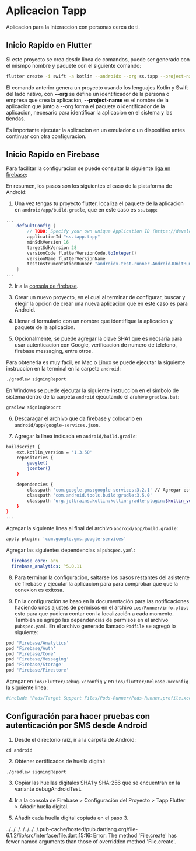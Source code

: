 # Aplicacion Tapp

Aplicacion para la interaccion con personas cerca de ti.

## Inicio Rapido en Flutter

Si este proyecto se crea desde linea de comandos, puede ser generado con el mismpo nombre y paquete
con el siguiente comando:

```bash
flutter create -i swift -a kotlin --androidx --org ss.tapp --project-name tapp carpeta
```

El comando anterior genera un proyecto usando los lenguajes Kotlin y Swift del lado nativo,
con **--org** se define un identificador de la persona o empresa que crea la aplicacion,
**--project-name**  es el nombre de la aplicacion que junto a --org forma el paquete o identificador
de la aplicacion, necesario para identificar la aplicacion en el sistema y las tiendas.

Es importante ejecutar la aplicacion en un emulador o un dispositivo antes continuar con otra configuracion.

## Inicio Rapido en Firebase

Para facilitar la configuracion se puede consultar la siguiente [liga en firebase](https://firebase.google.com/docs/flutter/setup?hl=es-419):

En resumen, los pasos son los siguientes el caso de la plataforma de Android:

1. Una vez tengas tu proyecto flutter, localiza el paquete de la aplicacion en `android/app/build.gradle`,
que en este caso es `ss.tapp`:
```gradle
...
    defaultConfig {
        // TODO: Specify your own unique Application ID (https://developer.android.com/studio/build/application-id.html).
        applicationId "ss.tapp.tapp"
        minSdkVersion 16
        targetSdkVersion 28
        versionCode flutterVersionCode.toInteger()
        versionName flutterVersionName
        testInstrumentationRunner "androidx.test.runner.AndroidJUnitRunner"
    }
...
```
2. Ir a la [consola de firebase](https://console.firebase.google.com).

3. Crear un nuevo proyecto, en el cual al terminar de configurar, buscar y elegir la opcion de crear
una nueva aplicacion que en este caso es para Android.

4. Llenar el formulario con un nombre que identifique la aplicacion y paquete de la aplicacion.

5. Opcionalmente, se puede agregar la clave SHA1 que es necsaria para usar autenticacion con Google,
verificacion de numero de telefono, firebase messaging, entre otros.

Para obtenerla es muy facil, en Mac o Linux se puede ejecutar la siguiente instruccion en la
terminal en la carpeta `android`:

```bash
./gradlew signingReport
```

En Windows se puede ejecutar la siguiente instruccion en el simbolo de sistema dentro de la carpeta
`android` ejecutando el archivo `gradlew.bat`:

```bash
gradlew signingReport
```

6. Descaragar el archivo que da firebase y colocarlo en `android/app/google-services.json`.

7. Agregar la linea indicada en `android/build.gradle`:

```bash
buildscript {
    ext.kotlin_version = '1.3.50'
    repositories {
        google()
        jcenter()
    }

    dependencies {
        classpath 'com.google.gms:google-services:3.2.1' // Agregar esta linea
        classpath 'com.android.tools.build:gradle:3.5.0'
        classpath "org.jetbrains.kotlin:kotlin-gradle-plugin:$kotlin_version"
    }
}
...
```

Agregar la siguiente linea al final del archivo `android/app/build.gradle`:

```bash
apply plugin: 'com.google.gms.google-services'
```

Agregar las siguientes dependencias al `pubspec.yaml`:

```yaml
  firebase_core: any
  firebase_analytics: ^5.0.11
```

8. Para terminar la configuracion, saltarse los pasos restantes del asistente de firebase y ejecutar
la aplicacion para para comprobar que que la conexion es exitosa.

9. En la configuración se baso en la documentación para las notificaciones haciendo unos ajustes de permisos en el archivo `ios/Runner/info.plist` esto para que pudiera contar con la localización a cada momento. También se agregó las dependencias de permisos en el archivo `pubspec.yaml`. En el archivo generado llamado `Podfile` se agregó lo siguiente:

```bash
pod 'Firebase/Analytics'
pod 'Firebase/Auth'
pod 'Firebase/Core'
pod 'Firebase/Messaging'
pod 'Firebase/Storage'
pod 'Firebase/Firestore'
```

Agregar en `ios/Flutter/Debug.xcconfig` y en `ios/flutter/Release.xcconfig` la siguiente linea:

```bash
#include "Pods/Target Support Files/Pods-Runner/Pods-Runner.profile.xcconfig"
```

## Configuración para hacer pruebas con autenticación por SMS desde Android

1. Desde el directorio raíz, ir a la carpeta de Android:
```
cd android
```

2. Obtener certificados de huella digital:
```
./gradlew signingReport
```

3. Copiar las huellas digitales SHA1 y SHA-256 que se encuentran en la variante debugAndroidTest.

4. Ir a la consola de Firebase > Configuración del Proyecto > Tapp Flutter > Añadir huella digital.

5. Añadir cada huella digital copiada en el paso 3.


../../../../../../../.pub-cache/hosted/pub.dartlang.org/file-6.1.2/lib/src/interface/file.dart:15:16: Error: The method 'File.create' has fewer named arguments than those of overridden method 'File.create'.
